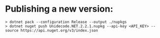 # Publishing a new version:

```
> dotnet pack --configuration Release --output ./nupkgs
> dotnet nuget push Unidecode.NET.2.2.1.nupkg --api-key <API_KEY> --source https://api.nuget.org/v3/index.json
```
